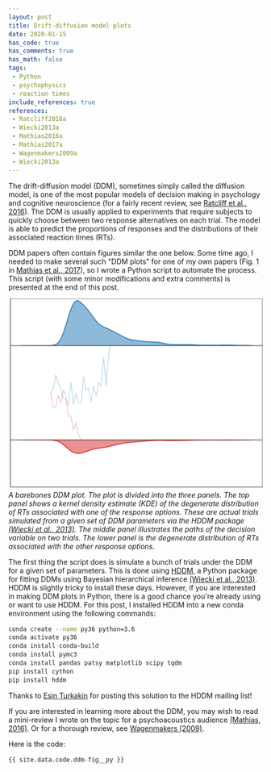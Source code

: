 ```yaml
---
layout: post
title: Drift-diffusion model plots
date: 2020-01-15
has_code: true
has_comments: true
has_math: false
tags:
 - Python
 - psychophysics
 - reaction times
include_references: true
references:
 - Ratcliff2016a
 - Wiecki2013a
 - Mathias2016a
 - Mathias2017a
 - Wagenmakers2009a
 - Wiecki2013a
---
```


The drift-diffusion model (DDM), sometimes simply called the diffusion model, is one of
the most popular models of decision making in psychology and cognitive neuroscience (for
a fairly recent review, see [Ratcliff et al., 2016](#Ratcliff2016a)). The DDM is usually
applied to experiments that require subjects to quickly choose between two response
alternatives on each trial. The model is able to predict the proportions of responses
and the distributions of their associated reaction times (RTs).

DDM papers often contain figures similar the one below. Some time ago, I needed to make
several such "DDM plots" for one of my own papers (Fig. 1 in
[Mathias et al., 2017](#Mathias2016a)), so I wrote a Python script to automate the
process. This script (with some minor modifications and extra comments) is presented at
the end of this post.

![](/assets/images/ddm-fig.svg)
*A barebones DDM plot. The plot is divided into the three panels. The top panel shows
a kernel density estimate (KDE) of the degenerate distribution of RTs associated with one
of the response options. These are actual trials simulated from a given set of DDM
parameters via the HDDM package [(Wiecki et al., 2013)](#Wiecki2013a). The middle panel
illustrates the paths of the decision variable on two trials. The lower panel is the
degenerate distribution of RTs associated with the other response options.*

The first thing the script does is simulate a bunch of trials under the DDM for a given
set of parameters. This is done using [HDDM](http://ski.clps.brown.edu/hddm_docs/), a Python package for fitting DDMs using
Bayesian hierarchical inference [(Wiecki et al., 2013)](#Wiecki2013a). HDDM is slightly
tricky to install these days. However, if you are interested in making DDM plots in
Python, there is a good chance you're already using or want to use HDDM. For this post, I
installed HDDM into a new conda environment using the following commands:

```bash
conda create --name py36 python=3.6
conda activate py36
conda install conda-build
conda install pymc3
conda install pandas patsy matplotlib scipy tqdm
pip install cython
pip install hddm
```

Thanks to [Esin Turkakin](https://groups.google.com/forum/#!topic/hddm-users/bdQXewfUzLs)
for posting this solution to the HDDM mailing list!

If you are interested in learning more about the DDM, you may wish to read a mini-review
I wrote on the topic for a psychoacoustics audience [(Mathias, 2016)](#Mathias2016b).
Or for a thorough review, see [Wagenmakers (2009)](#Wagenmakers2009a]).

Here is the code:

```python
{{ site.data.code.ddm-fig__py }}
```

